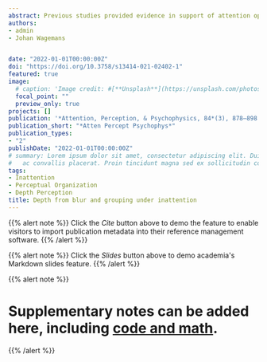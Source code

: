 ```yaml
---
abstract: Previous studies provided evidence in support of attention operating in three-dimensional space, and the iterative and multi-stage nature of organizational processes in relation to attention and depth. We investigated depth perception and attentional demands in grouping organizations that contain blur as a depth cue. Contrary to previous studies, in our displays, no depth from occlusion could be implied from a shared border between groups or surfaces. To evaluate depth perception, subjective reports were collected where participants indicated which elements, blurry or sharp, they perceived as closer. To examine whether depth perception from blur can alleviate attentional demands, we used an inattention paradigm. We presented displays of grouping organizations by collinearity or color similarity that were previously found to require attention and added blur to the figure or the background elements to generate depth perception. In addition, we presented similar displays containing grouping by blur similarity as a single cue. We hypothesized that adding blur would facilitate the segmentation of element groups due to their perceived depth, which might lead to a diminished demand for attention. Our results confirmed that blur led to depth perception, and that sharp elements were perceived as closer more frequently than blurry elements. Thus, these results provide novel evidence for depth from blur in grouping where no inference of occlusion can be derived from a border. However, although the results suggest that blur information was processed under inattention, little evidence was found for decreased attentional demands for grouping processes in the presence of blur.
authors:
- admin
- Johan Wagemans


date: "2022-01-01T00:00:00Z"
doi: "https://doi.org/10.3758/s13414-021-02402-1"
featured: true
image: 
  # caption: 'Image credit: #[**Unsplash**](https://unsplash.com/photos/jdD8gXaTZsc)'
  focal_point: ""
  preview_only: true
projects: []
publication: '*Attention, Perception, & Psychophysics, 84*(3), 878–898'
publication_short: "*Atten Percept Psychophys*"
publication_types:
- "2"
publishDate: "2022-01-01T00:00:00Z"
# summary: Lorem ipsum dolor sit amet, consectetur adipiscing elit. Duis posuere tellus
#   ac convallis placerat. Proin tincidunt magna sed ex sollicitudin condimentum.
tags:
- Inattention
- Perceptual Organization
- Depth Perception
title: Depth from blur and grouping under inattention
---
```


{{% alert note %}}
Click the *Cite* button above to demo the feature to enable visitors to import publication metadata into their reference management software.
{{% /alert %}}

{{% alert note %}}
Click the *Slides* button above to demo academia's Markdown slides feature.
{{% /alert %}}

{{% alert note %}}
# Supplementary notes can be added here, including [code and math](https://sourcethemes.com/academic/docs/writing-markdown-latex/).
{{% /alert %}}